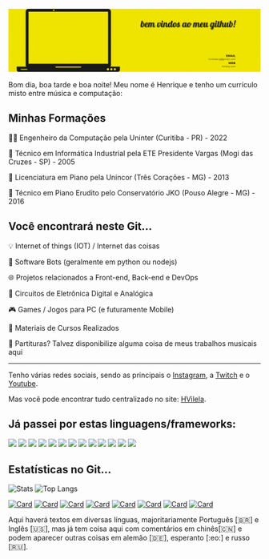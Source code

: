 ![Top Screen](TopScreenGitHub.gif)

Bom dia, boa tarde e boa noite! Meu nome é Henrique e tenho um currículo misto entre música e computação:

## Minhas Formações

👨‍💻 Engenheiro da Computação pela Uninter (Curitiba - PR) - 2022

🔧 Técnico em Informática Industrial pela ETE Presidente Vargas (Mogi das Cruzes - SP) - 2005

🎹 Licenciatura em Piano pela Unincor (Três Corações - MG) - 2013

🎼 Técnico em Piano Erudito pelo Conservatório JKO (Pouso Alegre - MG) - 2016


##  Você encontrará neste Git...

💡 Internet of things (IOT) / Internet das coisas

🤖 Software Bots (geralmente em python ou nodejs)

🌐 Projetos relacionados a Front-end, Back-end e DevOps

🔌 Circuitos de Eletrônica Digital e Analógica

🎮 Games / Jogos para PC (e futuramente Mobile)

📖 Materiais de Cursos Realizados

🎼 Partituras? Talvez disponibilize alguma coisa de meus trabalhos musicais aqui

---
Tenho várias redes sociais, sendo as principais o [Instagram](https://instagram.com/henriquevilelamusic), a [Twitch](https://twitch.tv/vilelalabs) e o [Youtube](https://youtube.com/henriquevilelamusic).

Mas você pode encontrar tudo centralizado no site: [HVilela](https://hvilela.com/social).

<!-- passo a passo para os ícones em:
      https://javascript.plainenglish.io/how-to-make-custom-language-badges-for-your-profile-using-shields-io-d2aeaf016b6b
      usando https://shields.io/ e ícones de https://simpleicons.org/-->
## Já passei por estas linguagens/frameworks: 
![](https://img.shields.io/badge/-C++-00599C?logo=cplusplus&logoColor=white&style=plastic) 
![](https://img.shields.io/badge/-JavaScript-F7DF1E?logo=javascript&logoColor=white&style=plastic)
![](https://img.shields.io/badge/-React%20Native-61DAFB?logo=react&logoColor=white&style=plastic)
![](https://img.shields.io/badge/-C++%20for%20Arduino-00979D?logo=arduino&logoColor=white&style=plastic) 
![](https://img.shields.io/badge/-C-A8B9CC?logo=c&logoColor=white&style=plastic) 
![](https://img.shields.io/badge/-Assembly%20for%20PIC-007AAC?logo=assemblyscript&logoColor=white&style=plastic)
![](https://img.shields.io/badge/-CSS-1572B6?logo=css&logoColor=white&style=plastic)
![](https://img.shields.io/badge/-HTML-E34F26?logo=html5&logoColor=white&style=plastic)
![](https://img.shields.io/badge/-Java-007396?logo=java&logoColor=white&style=plastic)
![](https://img.shields.io/badge/-ReactJs-61DAFB?logo=react&logoColor=white&style=plastic)
![](https://img.shields.io/badge/VB-Visual%20Basic-lightgrey?style=plastic)
![](https://img.shields.io/badge/-Python-007AAC?logo=python&logoColor=white&style=plastic)
![](https://img.shields.io/badge/-TypeScript-007AAC?logo=typescript&logoColor=white&style=plastic)

## Estatísticas no Git...
<!-- estatísticas e configurações em : https://github.com/anuraghazra/github-readme-stats -->
![Stats](https://github-readme-stats.vercel.app/api?username=vilelalabs&show_icons=true&theme=radical&custom_title=Minhas%20estatísticas%20no%20Github)
![Top Langs](https://github-readme-stats.vercel.app/api/top-langs/?username=vilelalabs&show_icons=true&theme=radical&langs_count=5)

[![Card](https://github-readme-stats.vercel.app/api/pin/?username=vilelalabs&repo=VLHome&show_icons=true&theme=radical)](https://github.com/vilelalabs/vlhome)
[![Card](https://github-readme-stats.vercel.app/api/pin/?username=vilelalabs&repo=vlhomeHFModel02&show_icons=true&theme=radical)](https://github.com/vilelalabs/vlhomeHFModel02)
[![Card](https://github-readme-stats.vercel.app/api/pin/?username=vilelalabs&repo=VilelaBot&show_icons=true&theme=radical)](https://github.com/vilelalabs/VilelaBot)
[![Card](https://github-readme-stats.vercel.app/api/pin/?username=vilelalabs&repo=PacSnake&show_icons=true&theme=radical)](https://github.com/vilelalabs/PacSnake)
[![Card](https://github-readme-stats.vercel.app/api/pin/?username=vilelalabs&repo=ESP-Loader-Board&show_icons=true&theme=radical)](https://github.com/vilelalabs/ESP-Loader-Board)
[![Card](https://github-readme-stats.vercel.app/api/pin/?username=vilelalabs&repo=Updates-on-RNEspTouch.java&show_icons=true&theme=radical)](https://github.com/vilelalabs/Updates-on-RNEspTouch.java)
[![Card](https://github-readme-stats.vercel.app/api/pin/?username=vilelalabs&repo=React-Native-Sortable-Grid&show_icons=true&theme=radical)](https://github.com/vilelalabs/react-native-sortable-grid)
[![Card](https://github-readme-stats.vercel.app/api/pin/?username=vilelalabs&repo=BikeSpeedometer&show_icons=true&theme=radical)](https://github.com/vilelalabs/BikeSpeedometer)

Aqui haverá textos em diversas línguas, majoritariamente Português [:brazil:] e Inglês [🇺🇸], mas já tem coisa aqui com comentários em chinês[🇨🇳] e podem aparecer outras coisas em alemão [:de:], esperanto [:eo:] e russo [:ru:].
